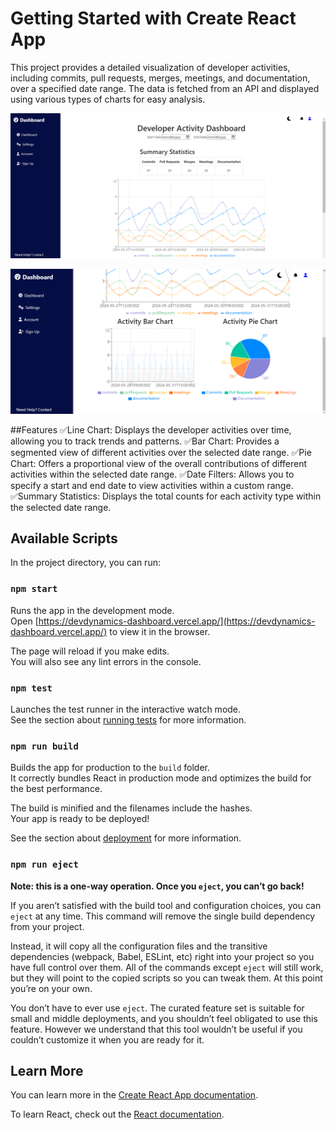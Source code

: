 # Getting Started with Create React App

This project provides a detailed visualization of developer activities, including commits, pull requests, merges, meetings, and documentation, over a specified date range. The data is fetched from an API and displayed using various types of charts for easy analysis.

![Dashboard Logo](D1.png)

![Dashboard Logo](D2.png)

##Features
✅Line Chart: Displays the developer activities over time, allowing you to track trends and patterns.
✅Bar Chart: Provides a segmented view of different activities over the selected date range.
✅Pie Chart: Offers a proportional view of the overall contributions of different activities within the selected date range.
✅Date Filters: Allows you to specify a start and end date to view activities within a custom range.
✅Summary Statistics: Displays the total counts for each activity type within the selected date range.

## Available Scripts

In the project directory, you can run:

### `npm start`

Runs the app in the development mode.\
Open [https://devdynamics-dashboard.vercel.app/](https://devdynamics-dashboard.vercel.app/) to view it in the browser.

The page will reload if you make edits.\
You will also see any lint errors in the console.

### `npm test`

Launches the test runner in the interactive watch mode.\
See the section about [running tests](https://facebook.github.io/create-react-app/docs/running-tests) for more information.

### `npm run build`

Builds the app for production to the `build` folder.\
It correctly bundles React in production mode and optimizes the build for the best performance.

The build is minified and the filenames include the hashes.\
Your app is ready to be deployed!

See the section about [deployment](https://facebook.github.io/create-react-app/docs/deployment) for more information.

### `npm run eject`

**Note: this is a one-way operation. Once you `eject`, you can’t go back!**

If you aren’t satisfied with the build tool and configuration choices, you can `eject` at any time. This command will remove the single build dependency from your project.

Instead, it will copy all the configuration files and the transitive dependencies (webpack, Babel, ESLint, etc) right into your project so you have full control over them. All of the commands except `eject` will still work, but they will point to the copied scripts so you can tweak them. At this point you’re on your own.

You don’t have to ever use `eject`. The curated feature set is suitable for small and middle deployments, and you shouldn’t feel obligated to use this feature. However we understand that this tool wouldn’t be useful if you couldn’t customize it when you are ready for it.

## Learn More

You can learn more in the [Create React App documentation](https://facebook.github.io/create-react-app/docs/getting-started).

To learn React, check out the [React documentation](https://reactjs.org/).

